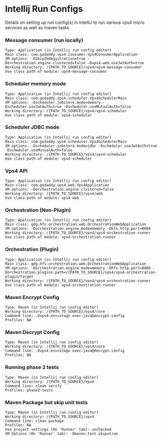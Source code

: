 # Intellij Run Configs
Details on setting up run config(s) in IntelliJ to run various vps4 micro services as well as maven tasks

### Message consumer (run locally)
```
Type: Application (in Intellij run config editor)
Main class: com.godaddy.vps4.consumer.Vps4ConsumerApplication
VM options: -DSkipZkRegistration=true -Dorchestration.engine.clustered=false -Dvps4.web.useJwtAuth=true
Working directory: /{PATH_TO_SOURCE}/vps4/vps4-message-consumer
Use class path of module: vps4-message-consumer
```


### Scheduler memory mode
```
Type: Application (in Intellij run config editor)
Main class: com.godaddy.vps4.scheduler.Vps4SchedulerMain
VM options: -Dscheduler.jobstore.mode=memory -Dscheduler.useJwtAuth=true -Dscheduler.useMutualAuth=false
Working directory: /{PATH_TO_SOURCE}/vps4/vps4-scheduler
Use class path of module: vps4-scheduler
```


### Scheduler JDBC mode
```
Type: Application (in Intellij run config editor)
Main class: com.godaddy.vps4.scheduler.Vps4SchedulerMain
VM options: -Dscheduler.jobstore.mode=jdbc -Dscheduler.useJwtAuth=true -Dscheduler.useMutualAuth=false
Working directory: /{PATH_TO_SOURCE}/vps4/vps4-scheduler
Use class path of module: vps4-scheduler
```


### Vps4 API
```
Type: Application (in Intellij run config editor)
Main class: com.godaddy.vps4.web.Vps4Application
VM options: -Dorchestration.engine.clustered=false
Working directory: /{PATH_TO_SOURCE}/vps4/web
Use class path of module: vps4-web
```


### Orchestration (Non-Plugin)
```
Type: Application (in Intellij run config editor)
Main class: gdg.hfs.orchestration.web.OrchestrationWebApplication
VM options: -Dorchestration.engine.mode=memory -Dhfs.http.port=8088
Working directory: /{PATH_TO_SOURCE}/vps4/vps4-orchestration-runner
Use class path of module: vps4-orchestration-runner
```


### Orchestration (Plugin)
```
Type: Application (in Intellij run config editor)
Main class: gdg.hfs.orchestration.web.OrchestrationWebApplication
VM options: -Dorchestration.engine.mode=memory -Dhfs.http.port=8088 -Dorchestration.plugins.path=/{PATH_TO_SOURCE}/vps4/vps4-orchestration-plugin/target
Working directory: /{PATH_TO_SOURCE}/vps4/vps4-orchestration-runner
Use class path of module: vps4-orchestration-runner
```


### Maven Encrypt Config
```
Type: Maven (in Intellij run config editor)
Working directory: /{PATH_TO_SOURCE}/vps4/core
Command line: -Dvps4.env=stage exec:java@encrypt-config
Profiles: NA
```

### Maven Decrypt Config
```
Type: Maven (in Intellij run config editor)
Working directory: /{PATH_TO_SOURCE}/vps4/core
Command line: -Dvps4.env=stage exec:java@decrypt-config
Profiles: NA
```


### Running phase 2 tests
```
Type: Maven (in Intellij run config editor)
Working directory: /{PATH_TO_SOURCE}/vps4
Command line: clean verify
Profiles: phase2-tests
```


### Maven Package but skip unit tests
```
Type: Maven (in Intellij run config editor)
Working directory: /{PATH_TO_SOURCE}/vps4
Command line: clean package
Profiles: NA
Use project settings (On 'Runner' tab): unchecked
VM Options (On 'Runner' tab): -Dmaven.test.skip=true
```
